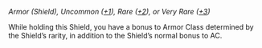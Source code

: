 _Armor (Shield), Uncommon ([+1](https://www.dndbeyond.com/magic-items/4753-shield-1)), Rare ([+2](https://www.dndbeyond.com/magic-items/5157-shield-2)), or Very Rare ([+3](https://www.dndbeyond.com/magic-items/5158-shield-3))_

While holding this Shield, you have a bonus to Armor Class determined by the Shield’s rarity, in addition to the Shield’s normal bonus to AC.